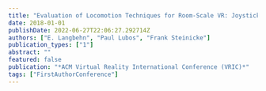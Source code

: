 ```yaml
---
title: "Evaluation of Locomotion Techniques for Room-Scale VR: Joystick, Teleportation, and Redirected Walking"
date: 2018-01-01
publishDate: 2022-06-27T22:06:27.292714Z
authors: ["E. Langbehn", "Paul Lubos", "Frank Steinicke"]
publication_types: ["1"]
abstract: ""
featured: false
publication: "*ACM Virtual Reality International Conference (VRIC)*"
tags: ["FirstAuthorConference"]
---
```


